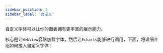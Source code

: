 ```yaml
---
sidebar_position: 3
sidebar_label: '自定义'
---
```

自定义字体可以让你的图表拥有更丰富的展示能力。

核心是让`WebView`容器加载字体，然后让`Echarts`能够进行调用，下面，将详细介绍如何接入自定义字体！
